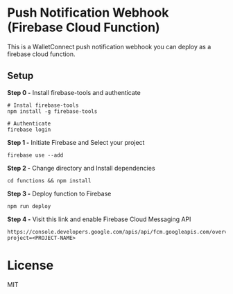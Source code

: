 # Push Notification Webhook (Firebase Cloud Function)

This is a WalletConnect push notification webhook you can deploy as a firebase cloud function.

## Setup

**Step 0 -** Install firebase-tools and authenticate

```
# Instal firebase-tools
npm install -g firebase-tools

# Authenticate
firebase login
```

**Step 1 -** Initiate Firebase and Select your project

```
firebase use --add
```

**Step 2 -** Change directory and Install dependencies

```
cd functions && npm install
```

**Step 3 -** Deploy function to Firebase

```
npm run deploy
```

**Step 4 -** Visit this link and enable Firebase Cloud Messaging API

```
https://console.developers.google.com/apis/api/fcm.googleapis.com/overview?project=<PROJECT-NAME>
```

# License

MIT
